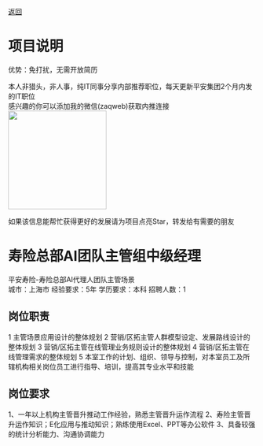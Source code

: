 [返回](../)

# 项目说明

优势：免打扰，无需开放简历

本人非猎头，非人事，纯IT同事分享内部推荐职位，每天更新平安集团2个月内发的IT职位  
感兴趣的你可以添加我的微信(zaqweb)获取内推连接  
<img src="https://github.com/zaqweb/PA-IT-JOBS/blob/master/WechatICode.jpeg"  height="200" width="200">

如果该信息能帮忙获得更好的发展请为项目点亮Star，转发给有需要的朋友

# 寿险总部AI团队主管组中级经理
平安寿险-寿险总部AI代理人团队主管场景  
城市：上海市 经验要求：5年 学历要求：本科  招聘人数：1

## 岗位职责
1 主管场景应用设计的整体规划
2 营销/区拓主管人群模型设定、发展路线设计的整体规划
3 营销/区拓主管在线管理业务规则设计的整体规划
4 营销/区拓主管在线管理需求的整体规划
5 本室工作的计划、组织、领导与控制，对本室员工及所辖机构相关岗位员工进行指导、培训，提高其专业水平和技能

## 岗位要求
1、一年以上机构主管晋升推动工作经验，熟悉主管晋升运作流程
2、寿险主管晋升运作知识；E化应用与推动知识；熟练使用Excel、PPT等办公软件
3、具备较强的统计分析能力、沟通协调能力




